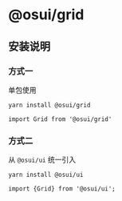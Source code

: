 # @osui/grid

## 安装说明

### 方式一

单包使用

```
yarn install @osui/grid
```

```
import Grid from '@osui/grid'
```

### 方式二

从 `@osui/ui` 统一引入

```
yarn install @osui/ui
```

```
import {Grid} from '@osui/ui';
```



